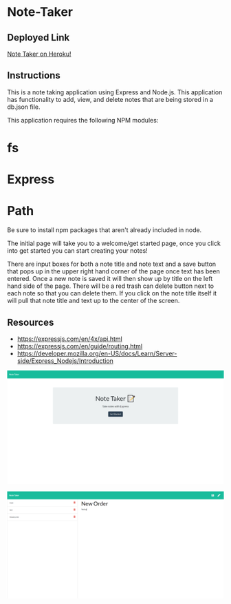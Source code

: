# Note-Taker

## Deployed Link
[Note Taker on Heroku!](https://safe-falls-60671.herokuapp.com//)

## Instructions

This is a note taking application using Express and Node.js. This application has functionality to add, view, and delete notes that are being stored in a db.json file.

This application requires the following NPM modules:

# fs
# Express
# Path

Be sure to install npm packages that aren't already included in node.

The initial page will take you to a welcome/get started page, once you click into get started you can start creating your notes!

There are input boxes for both a note title and note text and a save button that pops up in the upper right hand corner of the page once text has been entered. Once a new note is saved it will then show up by title on the left hand side of the page. There will be a red trash can delete button next to each note so that you can delete them. If you click on the note title itself it will pull that note title and text up to the center of the screen.

## Resources

- https://expressjs.com/en/4x/api.html
- https://expressjs.com/en/guide/routing.html
- https://developer.mozilla.org/en-US/docs/Learn/Server-side/Express_Nodejs/Introduction


![Note Taker Start Screen](public/assets/images/Notetaker1.png)


![Note Taker app](public/assets/images/Notetaker2.png)


